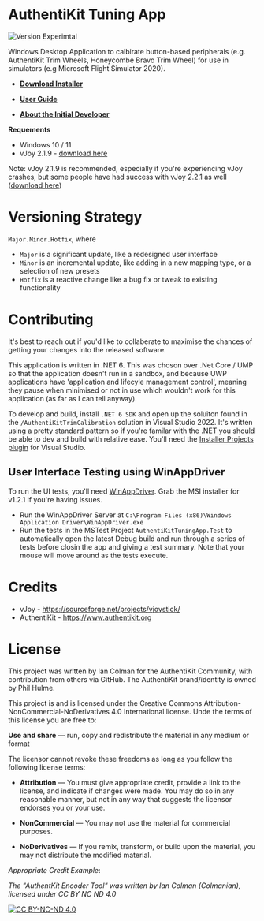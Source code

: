 # AuthentiKit Tuning App
![Version Experimtal](https://img.shields.io/badge/Version-1.5.1-blue)

Windows Desktop Application to calbirate button-based peripherals (e.g. AuthentiKit Trim Wheels, Honeycombe Bravo Trim Wheel) for use in simulators (e.g Microsoft Flight Simulator 2020). 

* [**Download Installer**](https://github.com/Colmanian/AuthentiKit-Trim-Calibration/releases)

* [**User Guide**](https://authentikit.org/tuning)

* [**About the Initial Developer**](https://collotech.net)

**Requements**
* Windows 10 / 11
* vJoy 2.1.9 - [download here](https://github.com/jshafer817/vJoy/releases/tag/v2.1.9.1)

Note: vJoy 2.1.9 is recommended, especially if you're experiencing vJoy crashes, but some people have had success with vJoy 2.2.1 as well ([download here](https://github.com/njz3/vJoy/releases/tag/v2.2.1.1)) 

# Versioning Strategy

`Major.Minor.Hotfix`, where

* `Major` is a significant update, like a redesigned user interface
* `Minor` is an incremental update, like adding in a new mapping type, or a selection of new presets
* `Hotfix` is a reactive change like a bug fix or tweak to existing functionality


# Contributing
It's best to reach out if you'd like to collaberate to maximise the chances of getting your changes into the released software. 

This application is written in .NET 6. This was choson over .Net Core / UMP so that the application doesn't run in a sandbox, and because UWP applications have 'application and lifecyle management control', meaning they pause when minimised or not in use which wouldn't work for this application (as far as I can tell anyway).

To develop and build, install `.NET 6 SDK` and open up the soluiton found in the `/AuthentiKitTrimCalibration` solution in Visual Studio 2022. It's written using a pretty standard pattern so if you're familar with the .NET you should be able to dev and build with relative ease. You'll need the [Installer Projects plugin](https://marketplace.visualstudio.com/items?itemName=VisualStudioClient.MicrosoftVisualStudio2022InstallerProjects) for Visual Studio.

## User Interface Testing using WinAppDriver
To run the UI tests, you'll need [WinAppDriver](https://github.com/microsoft/WinAppDriver). Grab the MSI installer for v1.2.1 if you're having issues.
* Run the WinAppDriver Server at `C:\Program Files (x86)\Windows Application Driver\WinAppDriver.exe`
* Run the tests in the MSTest Project `AuthentiKitTuningApp.Test` to automatically open the latest Debug build and run through a series of tests before closin the app and giving a test summary. Note that your mouse will move around as the tests execute.

# Credits
* vJoy - https://sourceforge.net/projects/vjoystick/
* AuthentiKit - https://www.authentikit.org

# License

This project was written by Ian Colman for the AuthentiKit Community, with contribution from others via GitHub. The AuthentiKit brand/identity is owned by Phil Hulme.

This project is and is licensed under the Creative Commons Attribution-NonCommercial-NoDerivatives 4.0 International license. Unde the terms of this license you are free to:

**Use and share** — run, copy and redistribute the material in any medium or format

The licensor cannot revoke these freedoms as long as you follow the following license terms:

* **Attribution** — You must give appropriate credit, provide a link to the license, and indicate if changes were made. You may do so in any reasonable manner, but not in any way that suggests the licensor endorses you or your use.

* **NonCommercial** — You may not use the material for commercial purposes.

* **NoDerivatives** — If you remix, transform, or build upon the material, you may not distribute the modified material. 

*Appropriate Credit Example*:

*The "AuthentKit Encoder Tool" was written by Ian Colman (Colmanian), licensed under CC BY NC ND 4.0*

[![CC BY-NC-ND 4.0][cc-by-nc-nd-image]][cc-by-nc-nd]

[cc-by-nc-nd]: http://creativecommons.org/licenses/by-nc-nd/4.0/
[cc-by-nc-nd-image]: https://licensebuttons.net/l/by-nc-nd/4.0/88x31.png
[cc-by-nc-nd-shield]: https://img.shields.io/badge/License-CC%20BY%20NC%20ND%204.0-lightgrey.svg
